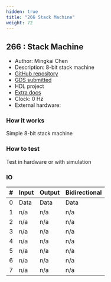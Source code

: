 ```yaml
---
hidden: true
title: "266 Stack Machine"
weight: 72
---
```


## 266 : Stack Machine

* Author: Mingkai Chen
* Description: 8-bit stack machine
* [GitHub repository](https://github.com/mingkaic1/tt05-stack-machine)
* [GDS submitted](https://github.com/mingkaic1/tt05-stack-machine/actions/runs/6715944761)
* HDL project
* [Extra docs]()
* Clock: 0 Hz
* External hardware: 



### How it works

Simple 8-bit stack machine


### How to test

Test in hardware or with simulation


### IO

| # | Input        | Output       | Bidirectional      |
|---|--------------|--------------| -------------------|
| 0 | Data  | Data | Data |
| 1 | n/a  | n/a | n/a |
| 2 | n/a  | n/a | n/a |
| 3 | n/a  | n/a | n/a |
| 4 | n/a  | n/a | n/a |
| 5 | n/a  | n/a | n/a |
| 6 | n/a  | n/a | n/a |
| 7 | n/a  | n/a | n/a |

